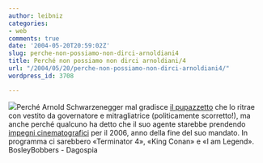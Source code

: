 ```yaml
---
author: leibniz
categories:
- web
comments: true
date: '2004-05-20T20:59:02Z'
slug: perche-non-possiamo-non-dirci-arnoldiani4
title: Perché non possiamo non dirci arnoldiani/4
url: "/2004/05/20/perche-non-possiamo-non-dirci-arnoldiani4/"
wordpress_id: 3708

---
```

![](http://www.hindu.com/2003/10/07/images/2003100701261401.jpg)Perché Arnold Schwarzenegger mal gradisce [il pupazzetto](http://www.bosleybobbers.com/Merchant2/merchant.mvc?Screen=PROD&Product_Code=BB0054&Category_Code=01) che lo ritrae con vestito da governatore e mitragliatrice (politicamente scorretto!), ma anche perché qualcuno ha detto che il suo agente starebbe prendendo [impegni cinematografici](http://www.blognews.it/click/-3,60279/) per il 2006, anno della fine del suo mandato. In programma ci sarebbero «Terminator 4», «King Conan» e «I am Legend».
BosleyBobbers - Dagospia
